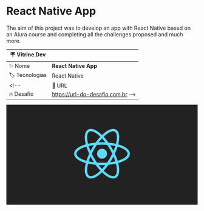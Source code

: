 # React Native App

The aim of this project was to develop an app with React Native based on an Alura course and completing all the challenges proposed and much more.

| :placard: Vitrine.Dev |     |
| -------------  | --- |
| :sparkles: Nome        | **React Native App**
| :label: Tecnologias | React Native
<!-- | :rocket: URL         | https://url-deploy.com.br
| :fire: Desafio     | https://url-do-desafio.com.br -->

<!-- Inserir imagem com a #vitrinedev ao final do link -->
![](https://github.com/rd-coutinho/ReactNative-App/blob/main/react-native.png#vitrinedev)

<!-- ## Projects details

Textos e imagens que descrevam seu projeto, suas conquistas, seus desafios, próximos passos, etc... -->
